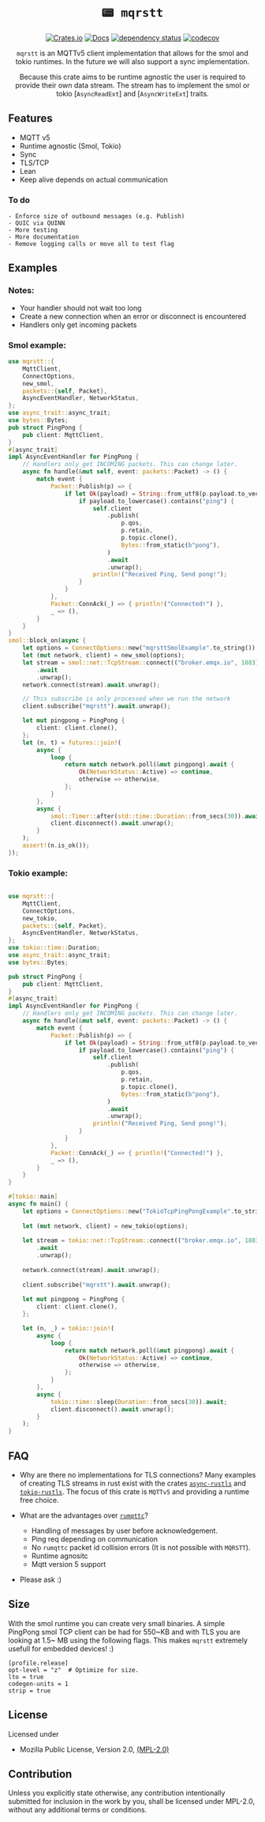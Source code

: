 <div align="center">

# `📟 mqrstt`

[![Crates.io](https://img.shields.io/crates/v/mqrstt.svg)](https://crates.io/crates/mqrstt)
[![Docs](https://docs.rs/mqrstt/badge.svg)](https://docs.rs/mqrstt)
[![dependency status](https://deps.rs/repo/github/GunnarMorrigan/mqrstt/status.svg)](https://deps.rs/repo/github/GunnarMorrigan/mqrstt)
[![codecov](https://codecov.io/github/GunnarMorrigan/mqrstt/branch/main/graph/badge.svg?token=YSZFYQ063Y)](https://codecov.io/github/GunnarMorrigan/mqrstt)

`mqrstt` is an MQTTv5 client implementation that allows for the smol and tokio runtimes. In the future we will also support a sync implementation.

Because this crate aims to be runtime agnostic the user is required to provide their own data stream.
The stream has to implement the smol or tokio [`AsyncReadExt`] and [`AsyncWriteExt`] traits.

</div>

## Features
  - MQTT v5
  - Runtime agnostic (Smol, Tokio)
  - Sync 
  - TLS/TCP
  - Lean
  - Keep alive depends on actual communication
  
  ### To do
    - Enforce size of outbound messages (e.g. Publish)
    - QUIC via QUINN
    - More testing
    - More documentation
    - Remove logging calls or move all to test flag

## Examples
  ### Notes:
  - Your handler should not wait too long
  - Create a new connection when an error or disconnect is encountered
  - Handlers only get incoming packets

### Smol example:
```rust
use mqrstt::{
    MqttClient,
    ConnectOptions,
    new_smol,
    packets::{self, Packet},
    AsyncEventHandler, NetworkStatus,
};
use async_trait::async_trait;
use bytes::Bytes;
pub struct PingPong {
    pub client: MqttClient,
}
#[async_trait]
impl AsyncEventHandler for PingPong {
    // Handlers only get INCOMING packets. This can change later.
    async fn handle(&mut self, event: packets::Packet) -> () {
        match event {
            Packet::Publish(p) => {
                if let Ok(payload) = String::from_utf8(p.payload.to_vec()) {
                    if payload.to_lowercase().contains("ping") {
                        self.client
                            .publish(
                                p.qos,
                                p.retain,
                                p.topic.clone(),
                                Bytes::from_static(b"pong"),
                            )
                            .await
                            .unwrap();
                        println!("Received Ping, Send pong!");
                    }
                }
            },
            Packet::ConnAck(_) => { println!("Connected!") },
            _ => (),
        }
    }
}
smol::block_on(async {
    let options = ConnectOptions::new("mqrsttSmolExample".to_string());
    let (mut network, client) = new_smol(options);
    let stream = smol::net::TcpStream::connect(("broker.emqx.io", 1883))
        .await
        .unwrap();
    network.connect(stream).await.unwrap();

    // This subscribe is only processed when we run the network
    client.subscribe("mqrstt").await.unwrap();

    let mut pingpong = PingPong {
        client: client.clone(),
    };
    let (n, t) = futures::join!(
        async {
            loop {
                return match network.poll(&mut pingpong).await {
                    Ok(NetworkStatus::Active) => continue,
                    otherwise => otherwise,
                };
            }
        },
        async {
            smol::Timer::after(std::time::Duration::from_secs(30)).await;
            client.disconnect().await.unwrap();
        }
    );
    assert!(n.is_ok());
});
```

### Tokio example:
```rust

use mqrstt::{
    MqttClient,
    ConnectOptions,
    new_tokio,
    packets::{self, Packet},
    AsyncEventHandler, NetworkStatus,
};
use tokio::time::Duration;
use async_trait::async_trait;
use bytes::Bytes;

pub struct PingPong {
    pub client: MqttClient,
}
#[async_trait]
impl AsyncEventHandler for PingPong {
    // Handlers only get INCOMING packets. This can change later.
    async fn handle(&mut self, event: packets::Packet) -> () {
        match event {
            Packet::Publish(p) => {
                if let Ok(payload) = String::from_utf8(p.payload.to_vec()) {
                    if payload.to_lowercase().contains("ping") {
                        self.client
                            .publish(
                                p.qos,
                                p.retain,
                                p.topic.clone(),
                                Bytes::from_static(b"pong"),
                            )
                            .await
                            .unwrap();
                        println!("Received Ping, Send pong!");
                    }
                }
            },
            Packet::ConnAck(_) => { println!("Connected!") },
            _ => (),
        }
    }
}

#[tokio::main]
async fn main() {
    let options = ConnectOptions::new("TokioTcpPingPongExample".to_string());
    
    let (mut network, client) = new_tokio(options);
    
    let stream = tokio::net::TcpStream::connect(("broker.emqx.io", 1883))
        .await
        .unwrap();
    
    network.connect(stream).await.unwrap();
    
    client.subscribe("mqrstt").await.unwrap();
    
    let mut pingpong = PingPong {
        client: client.clone(),
    };

    let (n, _) = tokio::join!(
        async {
            loop {
                return match network.poll(&mut pingpong).await {
                    Ok(NetworkStatus::Active) => continue,
                    otherwise => otherwise,
                };
            }
        },
        async {
            tokio::time::sleep(Duration::from_secs(30)).await;
            client.disconnect().await.unwrap();
        }
    );
}

```

## FAQ
 - Why are there no implementations for TLS connections?
   Many examples of creating TLS streams in rust exist with the crates [`async-rustls`](https://crates.io/crates/async-rustls) and [`tokio-rustls`](https://crates.io/crates/tokio-rustls). The focus of this crate is `MQTTv5` and providing a runtime free choice.  
  
- What are the advantages over [`rumqttc`](https://crates.io/crates/rumqttc)?
  - Handling of messages by user before acknowledgement.
  - Ping req depending on communication
  - No `rumqttc` packet id collision errors (It is not possible with `MQRSTT`).
  - Runtime agnositc 
  - Mqtt version 5 support

 - Please ask :)

## Size
With the smol runtime you can create very small binaries. A simple PingPong smol TCP client can be had for 550\~KB and with TLS you are looking at 1.5\~ MB using the following flags. This makes `mqrstt` extremely usefull for embedded devices! :)
```
[profile.release]
opt-level = "z"  # Optimize for size.
lto = true
codegen-units = 1
strip = true
```

## License
Licensed under

* Mozilla Public License, Version 2.0, [(MPL-2.0)](https://choosealicense.com/licenses/mpl-2.0/)

## Contribution

Unless you explicitly state otherwise, any contribution intentionally
submitted for inclusion in the work by you, shall be licensed under MPL-2.0, without any additional terms or
conditions.
